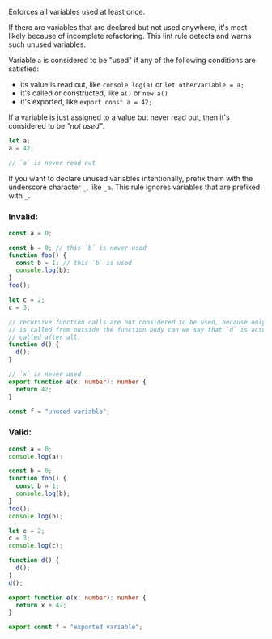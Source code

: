 Enforces all variables used at least once.

If there are variables that are declared but not used anywhere, it's most likely
because of incomplete refactoring. This lint rule detects and warns such unused
variables.

Variable `a` is considered to be "used" if any of the following conditions are
satisfied:

- its value is read out, like `console.log(a)` or `let otherVariable = a;`
- it's called or constructed, like `a()` or `new a()`
- it's exported, like `export const a = 42;`

If a variable is just assigned to a value but never read out, then it's
considered to be _"not used"_.

```typescript
let a;
a = 42;

// `a` is never read out
```

If you want to declare unused variables intentionally, prefix them with the
underscore character `_`, like `_a`. This rule ignores variables that are
prefixed with `_`.

### Invalid:

```typescript
const a = 0;

const b = 0; // this `b` is never used
function foo() {
  const b = 1; // this `b` is used
  console.log(b);
}
foo();

let c = 2;
c = 3;

// recursive function calls are not considered to be used, because only when `d`
// is called from outside the function body can we say that `d` is actually
// called after all.
function d() {
  d();
}

// `x` is never used
export function e(x: number): number {
  return 42;
}

const f = "unused variable";
```

### Valid:

```typescript
const a = 0;
console.log(a);

const b = 0;
function foo() {
  const b = 1;
  console.log(b);
}
foo();
console.log(b);

let c = 2;
c = 3;
console.log(c);

function d() {
  d();
}
d();

export function e(x: number): number {
  return x + 42;
}

export const f = "exported variable";
```
